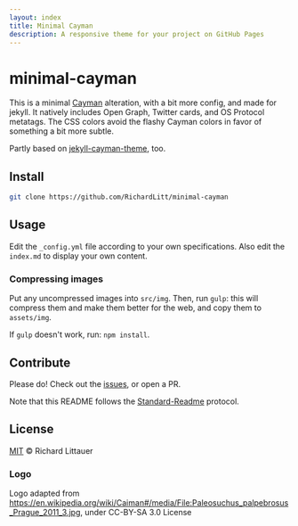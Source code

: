 ```yaml
---
layout: index
title: Minimal Cayman
description: A responsive theme for your project on GitHub Pages
---
```


# minimal-cayman

This is a minimal [Cayman](https://github.com/jasonlong/cayman-theme) alteration, with a bit more config, and made for jekyll. It natively includes Open Graph, Twitter cards, and OS Protocol metatags. The CSS colors avoid the flashy Cayman colors in favor of something a bit more subtle.

Partly based on [jekyll-cayman-theme](https://github.com/pietromenna/jekyll-cayman-theme), too.

## Install

```sh
git clone https://github.com/RichardLitt/minimal-cayman
```

## Usage

Edit the `_config.yml` file according to your own specifications. Also edit the `index.md` to display your own content.

### Compressing images

Put any uncompressed images into `src/img`. Then, run `gulp`: this will compress them and make them better for the web, and copy them to `assets/img`.

If `gulp` doesn't work, run: `npm install`.

## Contribute

Please do! Check out the [issues](https://github.com/RichardLitt/minimal-cayman), or open a PR.

Note that this README follows the [Standard-Readme](https://github.com/RichardLitt/standard-readme) protocol.

## License

[MIT](LICENSE) © Richard Littauer

### Logo

Logo adapted from https://en.wikipedia.org/wiki/Caiman#/media/File:Paleosuchus_palpebrosus_Prague_2011_3.jpg, under CC-BY-SA 3.0 License